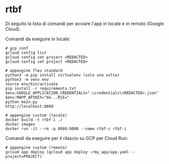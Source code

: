 # rtbf

Di seguito la lista di comandi per avviare l'app in locale e in remoto (Google Cloud).

Comandi da eseguire in locale:
```
# gcp conf
gcloud config list
gcloud config set project <REDACTED>
gcloud config set project <REDACTED>

# appengine flex standard
python3 -m pip install virtualenv (solo una volta) 
python3 -m venv env
source env/bin/activate
pip install -r requirements.txt
$env:GOOGLE_APPLICATION_CREDENTIALS=".\credentials\<REDACTED>.json"
$env:MAPP_APIKEY="bG...MjE="
python main.py
http://localhost:8080

# appengine custom (locale)
docker build -t rtbf-i ./
docker images
docker run -it --rm -p 8080:8080 --name rtbf-c rtbf-i
```
Comandi da eseguire per il rilascio su GCP per Cloud Run:
```
# appengine custom (remoto)
gcloud app deploy (gcloud app deploy ~/my_app/app.yaml --project=PROJECT)
```